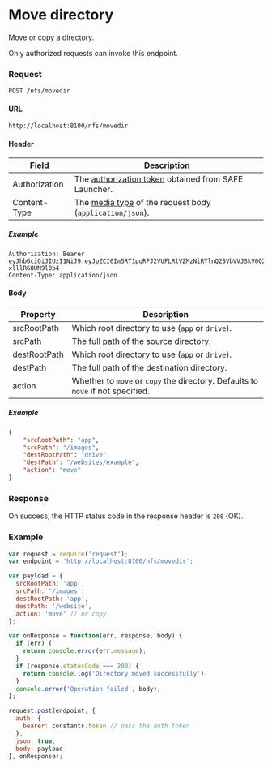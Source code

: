 # Move directory

Move or copy a directory.

Only authorized requests can invoke this endpoint.

### Request

```
POST /nfs/movedir
```

#### URL

```
http://localhost:8100/nfs/movedir
```

#### Header

| Field | Description |
| --- | --- |
| Authorization | The [authorization token](/auth) obtained from SAFE Launcher. |
| Content-Type | The [media type](https://www.iana.org/assignments/media-types/media-types.xhtml) of the request body (`application/json`). |

##### Example

```
Authorization: Bearer eyJhbGciOiJIUzI1NiJ9.eyJpZCI6Im5RT1poRFJ2VUFLRlVZMzNiRTlnQ25VbVVJSkV0Q2lmYk4zYjE1dXZ2TlU9In0.OTKcHQ9VUKYzBXH_MqeWR4UcHFJV-xlllR68UM9l0b4
Content-Type: application/json
```

#### Body

| Property | Description |
| --- | --- |
| srcRootPath | Which root directory to use (`app` or `drive`). |
| srcPath | The full path of the source directory. |
| destRootPath | Which root directory to use (`app` or `drive`). |
| destPath | The full path of the destination directory. |
| action | Whether to `move` or `copy` the directory. Defaults to `move` if not specified. |

##### Example

```json
{
	"srcRootPath": "app",
	"srcPath": "/images",
	"destRootPath": "drive",
	"destPath": "/websites/example",
	"action": "move"
}
```

### Response

On success, the HTTP status code in the response header is `200` (OK).

### Example

```js
var request = require('request');
var endpoint = 'http://localhost:8100/nfs/movedir';

var payload = {
  srcRootPath: 'app',
  srcPath: '/images',
  destRootPath: 'app',
  destPath: '/website',
  action: 'move' // or copy
};

var onResponse = function(err, response, body) {
  if (err) {
    return console.error(err.message);
  }
  if (response.statusCode === 200) {
    return console.log('Directory moved successfully');
  }
  console.error('Operation failed', body);
};

request.post(endpoint, {
  auth: {
    bearer: constants.token // pass the auth token
  },
  json: true,
  body: payload
}, onResponse);
```
